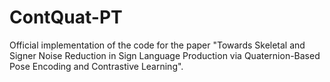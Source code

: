 # ContQuat-PT
Official implementation of the code for the paper "Towards Skeletal and Signer Noise Reduction in Sign Language Production via Quaternion-Based Pose Encoding and Contrastive Learning".
